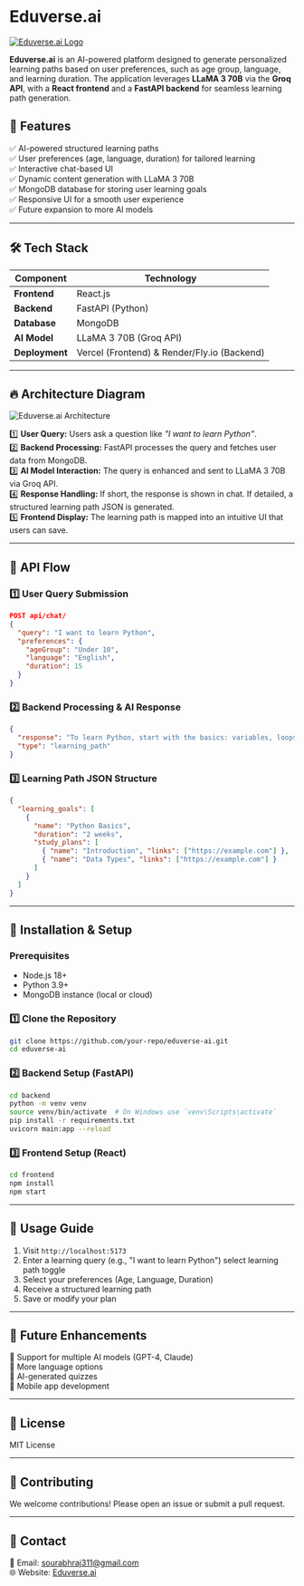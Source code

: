 # Eduverse.ai

[![Eduverse.ai Logo](https://res.cloudinary.com/srvraj311/image/upload/c_scale,w_346/v1743788747/Group_4_n7afsr.png)](https://eduverse-backend-lqj5.onrender.com/)

**Eduverse.ai** is an AI-powered platform designed to generate personalized learning paths based on user preferences, such as age group, language, and learning duration. The application leverages **LLaMA 3 70B** via the **Groq API**, with a **React frontend** and a **FastAPI backend** for seamless learning path generation.

## 📌 Features

✅ AI-powered structured learning paths  
✅ User preferences (age, language, duration) for tailored learning  
✅ Interactive chat-based UI  
✅ Dynamic content generation with LLaMA 3 70B  
✅ MongoDB database for storing user learning goals  
✅ Responsive UI for a smooth user experience  
✅ Future expansion to more AI models  

---

## 🛠 Tech Stack

| Component  | Technology  |
|------------|------------|
| **Frontend** | React.js |
| **Backend** | FastAPI (Python) |
| **Database** | MongoDB |
| **AI Model** | LLaMA 3 70B (Groq API) |
| **Deployment** | Vercel (Frontend) & Render/Fly.io (Backend) |

---

## 🔥 Architecture Diagram

![Eduverse.ai Architecture](assets/architecture.png)

1️⃣ **User Query:** Users ask a question like _"I want to learn Python"_.  
2️⃣ **Backend Processing:** FastAPI processes the query and fetches user data from MongoDB.  
3️⃣ **AI Model Interaction:** The query is enhanced and sent to LLaMA 3 70B via Groq API.  
4️⃣ **Response Handling:** If short, the response is shown in chat. If detailed, a structured learning path JSON is generated.  
5️⃣ **Frontend Display:** The learning path is mapped into an intuitive UI that users can save.  

---

## 🔄 API Flow

### 1️⃣ User Query Submission
```json
POST api/chat/
{
  "query": "I want to learn Python",
  "preferences": {
    "ageGroup": "Under 10",
    "language": "English",
    "duration": 15
  }
}
```

### 2️⃣ Backend Processing & AI Response
```json
{
  "response": "To learn Python, start with the basics: variables, loops, and functions. Here’s a structured plan: ...",
  "type": "learning_path"
}
```

### 3️⃣ Learning Path JSON Structure
```json
{
  "learning_goals": [
    {
      "name": "Python Basics",
      "duration": "2 weeks",
      "study_plans": [
        { "name": "Introduction", "links": ["https://example.com"] },
        { "name": "Data Types", "links": ["https://example.com"] }
      ]
    }
  ]
}
```

---

## 🚀 Installation & Setup

### Prerequisites
- Node.js 18+
- Python 3.9+
- MongoDB instance (local or cloud)

### 1️⃣ Clone the Repository
```sh
git clone https://github.com/your-repo/eduverse-ai.git
cd eduverse-ai
```

### 2️⃣ Backend Setup (FastAPI)
```sh
cd backend
python -m venv venv
source venv/bin/activate  # On Windows use `venv\Scripts\activate`
pip install -r requirements.txt
uvicorn main:app --reload
```

### 3️⃣ Frontend Setup (React)
```sh
cd frontend
npm install
npm start
```

---

## 📌 Usage Guide

1. Visit `http://localhost:5173`
2. Enter a learning query (e.g., "I want to learn Python") select learning path toggle
3. Select your preferences (Age, Language, Duration)
4. Receive a structured learning path
5. Save or modify your plan

---

## 🌟 Future Enhancements

🔹 Support for multiple AI models (GPT-4, Claude)  
🔹 More language options  
🔹 AI-generated quizzes  
🔹 Mobile app development  

---

## 📜 License
MIT License

---

## 🤝 Contributing
We welcome contributions! Please open an issue or submit a pull request.

---

## 📩 Contact
📧 Email: sourabhraj311@gmail.com   
🌐 Website: [Eduverse.ai](https://https://eduverse-backend-lqj5.onrender.com/)  
